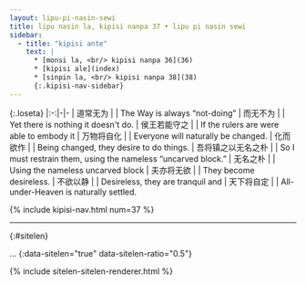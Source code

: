 ```yaml
---
layout: lipu-pi-nasin-sewi
title: lipu nasin la, kipisi nanpa 37 • lipu pi nasin sewi
sidebar:
  - title: "kipisi ante"
    text: |
      * [monsi la, <br/> kipisi nanpa 36](36)
      * [kipisi ale](index)
      * [sinpin la, <br/> kipisi nanpa 38](38)
      {:.kipisi-nav-sidebar}
---
```


{:.loseta}
|:-:|-|-
| 道常无为 |  | The Way is always “not-doing”
| 而无不为 |  | Yet there is nothing it doesn't do.
| 侯王若能守之 |  | If the rulers are were able to embody it
| 万物将自化 |  | Everyone will naturally be changed.
| 化而欲作 |  | Being changed, they desire to do things.
| 吾将镇<wbr/>之以<wbr/>无名之朴 |  | So I must restrain them, using the nameless “uncarved block.”
| 无名之朴 |  | Using the nameless uncarved block
| 夫亦将无欲 |  | They become desireless.
| 不欲以静 |  | Desireless, they are tranquil and
| 天下将自定 |  | All-under-Heaven is naturally settled.

{% include kipisi-nav.html num=37 %}

-------
{:#sitelen}

...
{:data-sitelen="true" data-sitelen-ratio="0.5"}

{% include sitelen-sitelen-renderer.html %}

